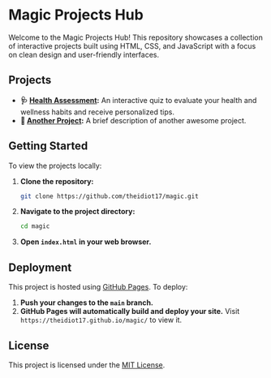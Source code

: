 # Magic Projects Hub

Welcome to the Magic Projects Hub! This repository showcases a collection of interactive projects built using HTML, CSS, and JavaScript with a focus on clean design and user-friendly interfaces.

## Projects

- **🩺 [Health Assessment](health-assessment/index.html):** An interactive quiz to evaluate your health and wellness habits and receive personalized tips.
- **🚀 [Another Project](another-project/index.html):** A brief description of another awesome project.

<!-- Add more projects as they are developed -->

## Getting Started

To view the projects locally:

1. **Clone the repository:**

    ```bash
    git clone https://github.com/theidiot17/magic.git
    ```

2. **Navigate to the project directory:**

    ```bash
    cd magic
    ```

3. **Open `index.html` in your web browser.**

## Deployment

This project is hosted using [GitHub Pages](https://pages.github.com/). To deploy:

1. **Push your changes to the `main` branch.**
2. **GitHub Pages will automatically build and deploy your site.** Visit `https://theidiot17.github.io/magic/` to view it.

## License

This project is licensed under the [MIT License](LICENSE).
